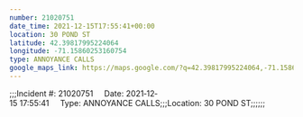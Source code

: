 ```yaml
---
number: 21020751
date_time: 2021-12-15T17:55:41+00:00
location: 30 POND ST
latitude: 42.39817995224064
longitude: -71.15860253160754
type: ANNOYANCE CALLS
google_maps_link: https://maps.google.com/?q=42.39817995224064,-71.15860253160754
---
```


;;;Incident #: 21020751     Date: 2021‐12‐15 17:55:41     Type: ANNOYANCE CALLS;;;Location: 30 POND ST;;;;;;
